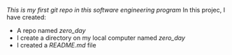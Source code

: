 *This is my first git repo in this software engineering program*
In this projec, I have created:
* A repo named *zero_day*
* I create a directory on my local computer named *zero_day*
* I created a *README.md* file 
